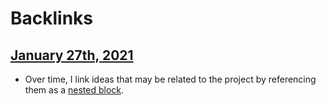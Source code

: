 
# Backlinks
## [January 27th, 2021](<January 27th, 2021.md>)
- Over time, I link ideas that may be related to the project by referencing them as a [nested block](<nested block.md>).

